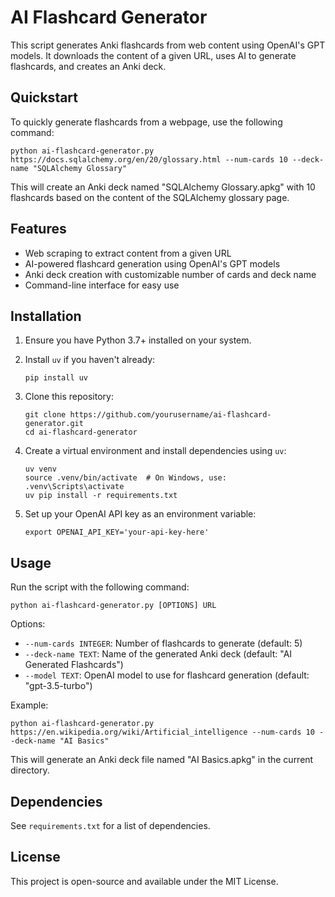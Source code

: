 # AI Flashcard Generator

This script generates Anki flashcards from web content using OpenAI's GPT models. It downloads the content of a given URL, uses AI to generate flashcards, and creates an Anki deck.

## Quickstart

To quickly generate flashcards from a webpage, use the following command:

```
python ai-flashcard-generator.py https://docs.sqlalchemy.org/en/20/glossary.html --num-cards 10 --deck-name "SQLAlchemy Glossary"
```

This will create an Anki deck named "SQLAlchemy Glossary.apkg" with 10 flashcards based on the content of the SQLAlchemy glossary page.

## Features

- Web scraping to extract content from a given URL
- AI-powered flashcard generation using OpenAI's GPT models
- Anki deck creation with customizable number of cards and deck name
- Command-line interface for easy use

## Installation

1. Ensure you have Python 3.7+ installed on your system.

2. Install `uv` if you haven't already:
   ```
   pip install uv
   ```

3. Clone this repository:
   ```
   git clone https://github.com/yourusername/ai-flashcard-generator.git
   cd ai-flashcard-generator
   ```

4. Create a virtual environment and install dependencies using `uv`:
   ```
   uv venv
   source .venv/bin/activate  # On Windows, use: .venv\Scripts\activate
   uv pip install -r requirements.txt
   ```

5. Set up your OpenAI API key as an environment variable:
   ```
   export OPENAI_API_KEY='your-api-key-here'
   ```

## Usage

Run the script with the following command:

```
python ai-flashcard-generator.py [OPTIONS] URL
```

Options:
- `--num-cards INTEGER`: Number of flashcards to generate (default: 5)
- `--deck-name TEXT`: Name of the generated Anki deck (default: "AI Generated Flashcards")
- `--model TEXT`: OpenAI model to use for flashcard generation (default: "gpt-3.5-turbo")

Example:
```
python ai-flashcard-generator.py https://en.wikipedia.org/wiki/Artificial_intelligence --num-cards 10 --deck-name "AI Basics"
```

This will generate an Anki deck file named "AI Basics.apkg" in the current directory.

## Dependencies

See `requirements.txt` for a list of dependencies.

## License

This project is open-source and available under the MIT License.
